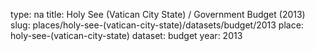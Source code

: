 type: na
title: Holy See (Vatican City State) / Government Budget (2013)
slug: places/holy-see-(vatican-city-state)/datasets/budget/2013
place: holy-see-(vatican-city-state)
dataset: budget
year: 2013
